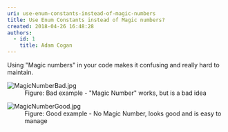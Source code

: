 ```yaml
---
uri: use-enum-constants-instead-of-magic-numbers
title: Use Enum Constants instead of Magic numbers?
created: 2018-04-26 16:48:28
authors:
  - id: 1
    title: Adam Cogan
---
```





<span class='intro'> <p class="ssw15-rteElement-P">Using &quot;Magic numbers&quot; in your code makes it confusing and really hard to maintain.​​​<br></p> </span>

<dl class="badImage"><dt><img src="/PublishingImages/MagicNumberBad.jpg" alt="MagicNumberBad.jpg" />​</dt><dd>Figure&#58; Bad example - &quot;Magic Number&quot; works, but is a bad idea</dd></dl><dl class="goodImage"><dt><img src="/PublishingImages/MagicNumberGood.jpg" alt="MagicNumberGood.jpg" /></dt><dd>Figure&#58; Good example - No Magic Number, looks good and is easy to manage​<br></dd></dl>


